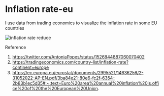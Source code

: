 # Inflation rate-eu
I use data from trading economics to visualize the inflation rate in some EU countries 

![inflation rate reduce](https://user-images.githubusercontent.com/83815398/177717678-ecc99560-0765-443b-90e5-107a8a18deb2.jpg)

Reference 
1. https://twitter.com/AntoniaPopes/status/1526844887060070402
2. https://tradingeconomics.com/country-list/inflation-rate?continent=europe
3. https://ec.europa.eu/eurostat/documents/2995521/14636256/2-31052022-AP-EN.pdf/3ba84e21-80e6-fc2f-6354-2b83b1ec5d35#:~:text=Euro%20area%20annual%20inflation%20is,office%20of%20the%20European%20Union.
